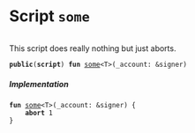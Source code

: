 
<a name="some"></a>

# Script `some`





<pre><code></code></pre>


This script does really nothing but just aborts.


<pre><code><b>public</b>(<b>script</b>) <b>fun</b> <a href="some_script.md#some">some</a>&lt;T&gt;(_account: &signer)
</code></pre>



##### Implementation


<pre><code><b>fun</b> <a href="some_script.md#some">some</a>&lt;T&gt;(_account: &signer) {
    <b>abort</b> 1
}
</code></pre>
